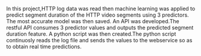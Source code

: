 In this project,HTTP log data was read then machine learning was applied to predict segment duration of the HTTP video segments using 3 predictors.
The most accurate model was then saved.
An API was developed.The restful API consumes 3 predictor values and outputs the predicted segment duration feature.
A python script was then created.The python script continuosly reads the log file and sends the values to the webservice so as to obtain real time predictions.
